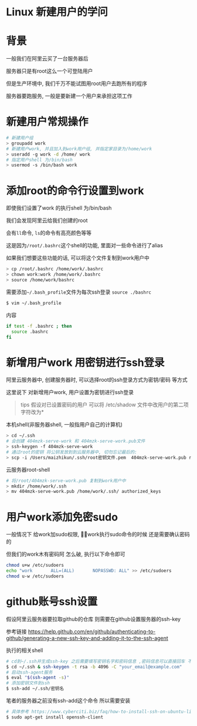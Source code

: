 # Linux 新建用户的学问

# 背景

一般我们在阿里云买了一台服务器后

服务器只是有root这么一个可登陆用户

但是生产环境中, 我们千万不能试图用root用户去跑所有的程序

服务器要跑服务, 一般是要新建一个用户来承担这项工作

# 新建用户常规操作

```bash
# 新建用户组
> groupadd work
# 新建用户work, 并且加入到work用户组, 并指定家目录为/home/work
> useradd -g work -d /home/ work
# 指定用户shell 为/bin/bash
> usermod -s /bin/bash work
```

# 添加root的命令行设置到work

即使我们设置了work 的执行shell 为/bin/bash

我们会发现阿里云给我们创建的root

会有`ll`命令, `ls`的命令有高亮颜色等等

这是因为`/root/.bashrc`这个shell的功能, 里面对一些命令进行了alias

如果我们想要这些功能的话, 可以将这个文件复制到work用户中

```bash
> cp /root/.bashrc /home/work/.bashrc
> chown work:work /home/work/.bashrc
> source /home/work/bashrc
```

需要添加`~/.bash_profile`文件为每次ssh登录 `source ./bashrc`

```bash
$ vim ~/.bash_profile
```

内容

```bash
if test -f .bashrc ; then
  source .bashrc 
fi
```

# 新增用户work 用密钥进行ssh登录

阿里云服务器中, 创建服务器时, 可以选择root的ssh登录方式为密钥/密码 等方式

这里说下 对新增用户work, 用户设置为密钥进行ssh登录

> tips 假设对已设置密码的用户 可以将 /etc/shadow 文件中改用户的第二项字符改为*

本机shell(非服务器shell, 一般指用户自己的计算机)


```bash
> cd ~/.ssh
# 会创建 404mzk-serve-work 和 404mzk-serve-work.pub文件
> ssh-keygen -f 404mzk-serve-work
# 通过root的密钥 将公钥发放到到云服务器中, 切勿忘记最后的:
> scp -i /Users/maizhikun/.ssh/root密钥文件.pem  404mzk-serve-work.pub root@云服务器ip:

```

云服务器root-shell

```bash
# 将/root/404mzk-serve-work.pub 复制到work用户中
> mkdir /home/work/.ssh
> mv 404mzk-serve-work.pub /home/work/.ssh/ authorized_keys
```

# 用户work添加免密sudo

一般情况下 给work加sudo权限, work执行sudo命令的时候 还是需要确认密码的

但我们的work木有密码阿 怎么破, 执行以下命令即可

```bash
chmod u+w /etc/sudoers
echo "work       ALL=(ALL)       NOPASSWD: ALL" >> /etc/sudoers
chmod u-w /etc/sudoers
```

# github账号ssh设置

假设阿里云服务器要拉取github的仓库 则需要在github设置服务器的ssh-key

参考链接 https://help.github.com/en/github/authenticating-to-github/generating-a-new-ssh-key-and-adding-it-to-the-ssh-agent

执行的相关shell

```bash
# cd到~/.ssh并生成ssh-key 之后需要填写密钥名字和密码信息 ,密码信息可以直接回车 不设置密码
$ cd ~/.ssh & ssh-keygen -t rsa -b 4096 -C "your_email@example.com"
# 启动ssh-agent服务
$ eval "$(ssh-agent -s)"
# 添加密钥文件到ssh
$ ssh-add ~/.ssh/密钥名
```

笔者的服务器之前没有ssh-add这个命令 所以需要安装

```bash
# 具体参考 https://www.cyberciti.biz/faq/how-to-install-ssh-on-ubuntu-linux-using-apt-get/
$ sudo apt-get install openssh-client
```